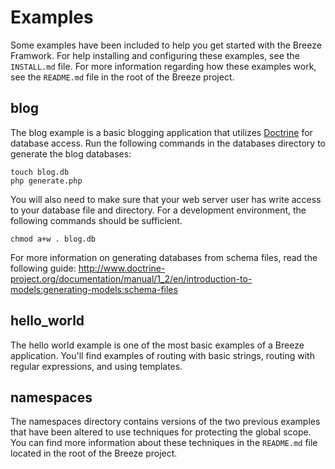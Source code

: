 Examples
========

Some examples have been included to help you get started with the Breeze Framwork.  For help installing and configuring these examples, see the `INSTALL.md` file.  For more information regarding how these examples work, see the `README.md` file in the root of the Breeze project.

blog
----

The blog example is a basic blogging application that utilizes [Doctrine](http://www.doctrine-project.org/) for database access.  Run the following commands in the databases directory to generate the blog databases:

    touch blog.db
    php generate.php

You will also need to make sure that your web server user has write access to your database file and directory.  For a development environment,
the following commands should be sufficient.

    chmod a+w . blog.db

For more information on generating databases from schema files, read the following guide: http://www.doctrine-project.org/documentation/manual/1_2/en/introduction-to-models:generating-models:schema-files

hello_world
-----------

The hello world example is one of the most basic examples of a Breeze application.  You'll find examples of routing with basic strings, routing with regular expressions, and using templates.

namespaces
----------

The namespaces directory contains versions of the two previous examples that have been altered to use techniques for protecting the global scope.  You can find more information about these techniques in the `README.md` file located in the root of the Breeze project.
